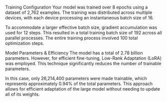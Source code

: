 Training Configuration
Your model was trained over 8 epochs using a dataset of 2,762 examples. The training was distributed across multiple devices, with each device processing an instantaneous batch size of 16.

To accommodate a larger effective batch size, gradient accumulation was used for 12 steps. This resulted in a total training batch size of 192 across all parallel processes. The entire training process involved 100 total optimization steps.

Model Parameters & Efficiency
The model has a total of 2.78 billion parameters. However, for efficient fine-tuning, Low-Rank Adaptation (LoRA) was employed. This technique significantly reduces the number of trainable parameters.

In this case, only 26,214,400 parameters were made trainable, which represents approximately 0.94% of the total parameters. This approach allows for efficient adaptation of the large model without needing to update all of its weights.
